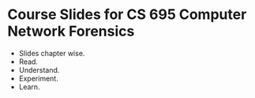 <h1> Course Slides for CS 695 Computer Network Forensics </h1>

* Slides chapter wise.
* Read.
* Understand.
* Experiment.
* Learn.

